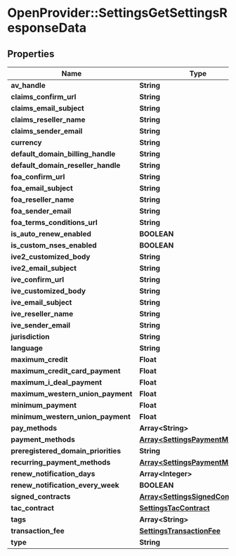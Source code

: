# OpenProvider::SettingsGetSettingsResponseData

## Properties
Name | Type | Description | Notes
------------ | ------------- | ------------- | -------------
**av_handle** | **String** |  | [optional] 
**claims_confirm_url** | **String** |  | [optional] 
**claims_email_subject** | **String** |  | [optional] 
**claims_reseller_name** | **String** |  | [optional] 
**claims_sender_email** | **String** |  | [optional] 
**currency** | **String** |  | [optional] 
**default_domain_billing_handle** | **String** |  | [optional] 
**default_domain_reseller_handle** | **String** |  | [optional] 
**foa_confirm_url** | **String** |  | [optional] 
**foa_email_subject** | **String** |  | [optional] 
**foa_reseller_name** | **String** |  | [optional] 
**foa_sender_email** | **String** |  | [optional] 
**foa_terms_conditions_url** | **String** |  | [optional] 
**is_auto_renew_enabled** | **BOOLEAN** |  | [optional] 
**is_custom_nses_enabled** | **BOOLEAN** |  | [optional] 
**ive2_customized_body** | **String** |  | [optional] 
**ive2_email_subject** | **String** |  | [optional] 
**ive_confirm_url** | **String** |  | [optional] 
**ive_customized_body** | **String** |  | [optional] 
**ive_email_subject** | **String** |  | [optional] 
**ive_reseller_name** | **String** |  | [optional] 
**ive_sender_email** | **String** |  | [optional] 
**jurisdiction** | **String** |  | [optional] 
**language** | **String** |  | [optional] 
**maximum_credit** | **Float** |  | [optional] 
**maximum_credit_card_payment** | **Float** |  | [optional] 
**maximum_i_deal_payment** | **Float** |  | [optional] 
**maximum_western_union_payment** | **Float** |  | [optional] 
**minimum_payment** | **Float** |  | [optional] 
**minimum_western_union_payment** | **Float** |  | [optional] 
**pay_methods** | **Array&lt;String&gt;** |  | [optional] 
**payment_methods** | [**Array&lt;SettingsPaymentMethods&gt;**](SettingsPaymentMethods.md) |  | [optional] 
**preregistered_domain_priorities** | **String** |  | [optional] 
**recurring_payment_methods** | [**Array&lt;SettingsPaymentMethods&gt;**](SettingsPaymentMethods.md) |  | [optional] 
**renew_notification_days** | **Array&lt;Integer&gt;** |  | [optional] 
**renew_notification_every_week** | **BOOLEAN** |  | [optional] 
**signed_contracts** | [**Array&lt;SettingsSignedContracts&gt;**](SettingsSignedContracts.md) |  | [optional] 
**tac_contract** | [**SettingsTacContract**](SettingsTacContract.md) |  | [optional] 
**tags** | **Array&lt;String&gt;** |  | [optional] 
**transaction_fee** | [**SettingsTransactionFee**](SettingsTransactionFee.md) |  | [optional] 
**type** | **String** |  | [optional] 

